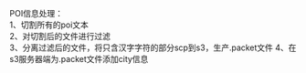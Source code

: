 POI信息处理：    
1、切割所有的poi文本	
2、对切割后的文件进行过滤	
3、分离过滤后的文件，将只含汉字字符的部分scp到s3，生产.packet文件	
4、在s3服务器端为.packet文件添加city信息	